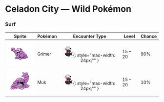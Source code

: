 # Celadon City — Wild Pokémon

### Surf

| Sprite | Pokémon | Encounter Type | Level | Chance |
|:------:|---------|:--------------:|-------|--------|
| ![Grimer](../../assets/sprites/grimer/front.gif "As it moves, it loses bits of its body, from which new GRIMER emerge. This worsens the stench around it.") | Grimer | ![Surf](../../assets/encounter_types/surf.png "Surf"){: style="max-width: 24px;"" } | 15 – 20 | 90% |
| ![Muk](../../assets/sprites/muk/front.gif "They love to gather in smelly areas where sludge accumulates, making the stench around them worse.") | Muk | ![Surf](../../assets/encounter_types/surf.png "Surf"){: style="max-width: 24px;"" } | 15 – 20 | 10% |

